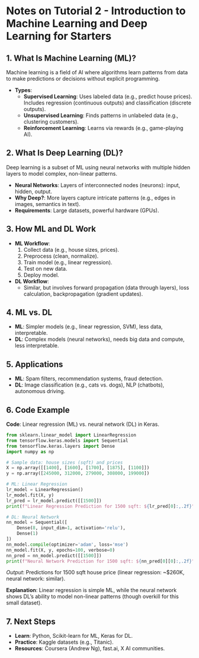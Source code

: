 # Notes on Tutorial 2 - Introduction to Machine Learning and Deep Learning for Starters

## 1. What Is Machine Learning (ML)?
Machine learning is a field of AI where algorithms learn patterns from data to make predictions or decisions without explicit programming.

- **Types**:
  - **Supervised Learning**: Uses labeled data (e.g., predict house prices). Includes regression (continuous outputs) and classification (discrete outputs).
  - **Unsupervised Learning**: Finds patterns in unlabeled data (e.g., clustering customers).
  - **Reinforcement Learning**: Learns via rewards (e.g., game-playing AI).


## 2. What Is Deep Learning (DL)?
Deep learning is a subset of ML using neural networks with multiple hidden layers to model complex, non-linear patterns.

- **Neural Networks**: Layers of interconnected nodes (neurons): input, hidden, output.
- **Why Deep?**: More layers capture intricate patterns (e.g., edges in images, semantics in text).
- **Requirements**: Large datasets, powerful hardware (GPUs).


## 3. How ML and DL Work
- **ML Workflow**:
  1. Collect data (e.g., house sizes, prices).
  2. Preprocess (clean, normalize).
  3. Train model (e.g., linear regression).
  4. Test on new data.
  5. Deploy model.
- **DL Workflow**:
  - Similar, but involves forward propagation (data through layers), loss calculation, backpropagation (gradient updates).



## 4. ML vs. DL
- **ML**: Simpler models (e.g., linear regression, SVM), less data, interpretable.
- **DL**: Complex models (neural networks), needs big data and compute, less interpretable.


## 5. Applications
- **ML**: Spam filters, recommendation systems, fraud detection.
- **DL**: Image classification (e.g., cats vs. dogs), NLP (chatbots), autonomous driving.

## 6. Code Example
**Code**: Linear regression (ML) vs. neural network (DL) in Keras.
```python
from sklearn.linear_model import LinearRegression
from tensorflow.keras.models import Sequential
from tensorflow.keras.layers import Dense
import numpy as np

# Sample data: house sizes (sqft) and prices
X = np.array([[1400], [1600], [1700], [1875], [1100]])
y = np.array([245000, 312000, 279000, 308000, 199000])

# ML: Linear Regression
lr_model = LinearRegression()
lr_model.fit(X, y)
lr_pred = lr_model.predict([[1500]])
print(f"Linear Regression Prediction for 1500 sqft: ${lr_pred[0]:,.2f}")

# DL: Neural Network
nn_model = Sequential([
    Dense(8, input_dim=1, activation='relu'),
    Dense(1)
])
nn_model.compile(optimizer='adam', loss='mse')
nn_model.fit(X, y, epochs=100, verbose=0)
nn_pred = nn_model.predict([[1500]])
print(f"Neural Network Prediction for 1500 sqft: ${nn_pred[0][0]:,.2f}")
```
*Output*: Predictions for 1500 sqft house price (linear regression: ~$260K, neural network: similar).

**Explanation**: Linear regression is simple ML, while the neural network shows DL’s ability to model non-linear patterns (though overkill for this small dataset).


## 7. Next Steps
- **Learn**: Python, Scikit-learn for ML, Keras for DL.
- **Practice**: Kaggle datasets (e.g., Titanic).
- **Resources**: Coursera (Andrew Ng), fast.ai, X AI communities.
